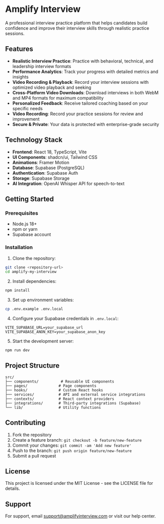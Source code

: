 # Amplify Interview

A professional interview practice platform that helps candidates build confidence and improve their interview skills through realistic practice sessions.

<!-- Force deployment update -->

## Features

- **Realistic Interview Practice**: Practice with behavioral, technical, and leadership interview formats
- **Performance Analytics**: Track your progress with detailed metrics and insights
- **Video Recording & Playback**: Record your interview sessions with optimized video playback and seeking
- **Cross-Platform Video Downloads**: Download interviews in both WebM and MP4 formats for maximum compatibility
- **Personalized Feedback**: Receive tailored coaching based on your specific needs
- **Video Recording**: Record your practice sessions for review and improvement
- **Secure & Private**: Your data is protected with enterprise-grade security

## Technology Stack

- **Frontend**: React 18, TypeScript, Vite
- **UI Components**: shadcn/ui, Tailwind CSS
- **Animations**: Framer Motion
- **Database**: Supabase (PostgreSQL)
- **Authentication**: Supabase Auth
- **Storage**: Supabase Storage
- **AI Integration**: OpenAI Whisper API for speech-to-text

## Getting Started

### Prerequisites

- Node.js 18+
- npm or yarn
- Supabase account

### Installation

1. Clone the repository:

```bash
git clone <repository-url>
cd amplify-my-interview
```

2. Install dependencies:

```bash
npm install
```

3. Set up environment variables:

```bash
cp .env.example .env.local
```

4. Configure your Supabase credentials in `.env.local`:

```
VITE_SUPABASE_URL=your_supabase_url
VITE_SUPABASE_ANON_KEY=your_supabase_anon_key
```

5. Start the development server:

```bash
npm run dev
```

## Project Structure

```
src/
├── components/          # Reusable UI components
├── pages/              # Page components
├── hooks/              # Custom React hooks
├── services/           # API and external service integrations
├── contexts/           # React context providers
├── integrations/       # Third-party integrations (Supabase)
└── lib/                # Utility functions
```

## Contributing

1. Fork the repository
2. Create a feature branch: `git checkout -b feature/new-feature`
3. Commit your changes: `git commit -am 'Add new feature'`
4. Push to the branch: `git push origin feature/new-feature`
5. Submit a pull request

## License

This project is licensed under the MIT License - see the LICENSE file for details.

## Support

For support, email support@amplifyinterview.com or visit our help center.
